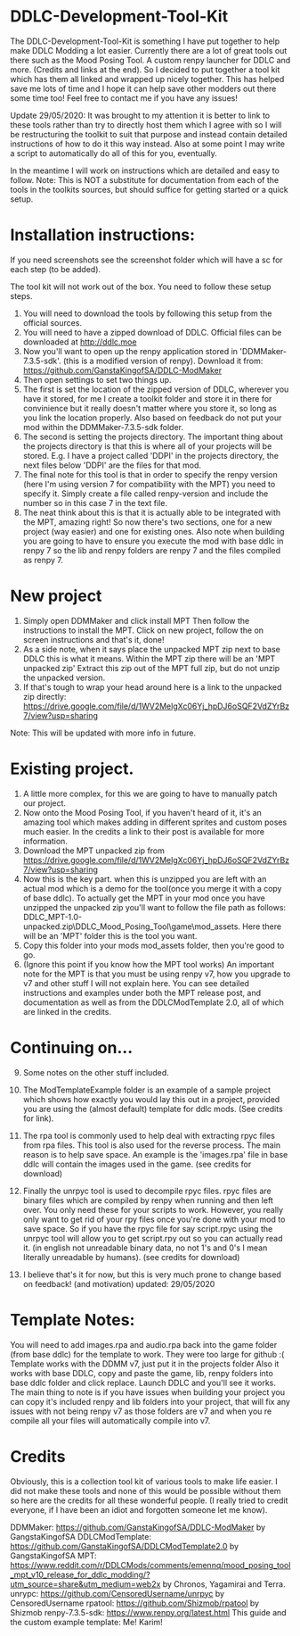 # DDLC-Development-Tool-Kit

The DDLC-Development-Tool-Kit is something I have put together to help make DDLC Modding a lot easier. Currently there are a lot of great tools out there such as the Mood Posing Tool. A custom renpy launcher for DDLC and more. (Credits and links at the end). So I decided to put together a tool kit which has them all linked and wrapped up nicely together. This has helped save me lots of time and I hope it can help save other modders out there some time too! Feel free to contact me if you have any issues!

Update 29/05/2020: It was brought to my attention it is better to link to these tools rather than try to directly host them which I agree with so I will be restructuring the toolkit to suit that purpose and instead contain detailed instructions of how to do it this way instead. Also at some point I may write a script to automatically do all of this for you, eventually.

In the meantime I will work on instructions which are detailed and easy to follow. Note: This is NOT a substitute for documentation from each of the tools in the toolkits sources, but should suffice for getting started or a quick setup.

# Installation instructions:

If you need screenshots see the screenshot folder which will have a sc for each step (to be added).

The tool kit will not work out of the box. You need to follow these setup steps.

1. You will need to download the tools by following this setup from the official sources.
2. You will need to have a zipped download of DDLC. Official files can be downloaded at http://ddlc.moe
3. Now you'll want to open up the renpy application stored in 'DDMMaker-7.3.5-sdk'. (this is a modified version of renpy). Download it from: https://github.com/GanstaKingofSA/DDLC-ModMaker
4. Then open settings to set two things up. 
5. The first is set the location of the zipped version of DDLC, wherever you have it stored, for me I create a toolkit folder and store it in there for convinience but it really doesn't matter where you store it, so long as you link the location properly. Also based on feedback do not put your mod within the DDMMaker-7.3.5-sdk folder.
6. The second is setting the projects directory. The important thing about the projects directory is that this is where all of your projects will be stored. E.g. I have a project called 'DDPI' in the projects directory, the next files below 'DDPI' are the files for that mod.
7. The final note for this tool is that in order to specify the renpy version (here I'm using version 7 for compatibility with the MPT) you need to specify it. Simply create a file called renpy-version and include the number so in this case 7 in the text file.
8. The neat think about this is that it is actually able to be integrated with the MPT, amazing right! So now there's two sections, one for a new project (way easier) and one for existing ones. Also note when building you are going to have to ensure you execute the mod with base ddlc in renpy 7 so the lib and renpy folders are renpy 7 and the files compiled as renpy 7.

# New project

1. Simply open DDMMaker and click install MPT Then follow the instructions to install the MPT. Click on new project, follow the on screen instructions and that's it, done!
2. As a side note, when it says place the unpacked MPT zip next to base DDLC this is what it means. Within the MPT zip there will be an 'MPT unpacked zip' Extract this zip out of the MPT full zip, but do not unzip the unpacked version.
3. If that's tough to wrap your head around here is a link to the unpacked zip directly: https://drive.google.com/file/d/1WV2MelgXc06Yj_hpDJ6oSQF2VdZYrBz7/view?usp=sharing

Note: This will be updated with more info in future.

# Existing project.

1. A little more complex, for this we are going to have to manually patch our project.
2. Now onto the Mood Posing Tool, if you haven't heard of it, it's an amazing tool which makes adding in different sprites and custom poses much easier. In the credits a link to their post is available for more information.
3. Download the MPT unpacked zip from https://drive.google.com/file/d/1WV2MelgXc06Yj_hpDJ6oSQF2VdZYrBz7/view?usp=sharing
4. Now this is the key part. when this is unzipped you are left with an actual mod which is a demo for the tool(once you merge it with a copy of base ddlc). To actually get the MPT in your mod once you have unzipped the unpacked zip you'll want to follow the file path as follows: DDLC_MPT-1.0-unpacked.zip\DDLC_Mood_Posing_Tool\game\mod_assets. Here there will be an 'MPT' folder this is the tool you want.
5. Copy this folder into your mods mod_assets folder, then you're good to go.
4. (Ignore this point if you know how the MPT tool works) An important note for the MPT is that you must be using renpy v7, how you upgrade to v7 and other stuff I will not explain here. You can see detailed instructions and examples under both the MPT release post, and documentation as well as from the DDLCModTemplate 2.0, all of which are linked in the credits.

# Continuing on...

9. Some notes on the other stuff included.
10. The ModTemplateExample folder is an example of a sample project which shows how exactly you would lay this out in a project, provided you are using the (almost default) template for ddlc mods. (See credits for link).
11. The rpa tool is commonly used to help deal with extracting rpyc files from rpa files. This tool is also used for the reverse process. The main reason is to help save space. An example is the 'images.rpa' file in base ddlc will contain the images used in the game. (see credits for download)
12. Finally the unrpyc tool is used to decompile rpyc files. rpyc files are binary files which are compiled by renpy when running and then left over. You only need these for your scripts to work. However, you really only want to get rid of your rpy files once you're done with your mod to save space. So if you have the rpyc file for say script.rpyc using the unrpyc tool will allow you to get script.rpy out so you can actually read it. (in english not unreadable binary data, no not 1's and 0's I mean literally unreadable by humans). (see credits for download)

13. I believe that's it for now, but this is very much prone to change based on feedback! (and motivation)
updated: 29/05/2020

# Template Notes:

You will need to add images.rpa and audio.rpa back into the game folder (from base ddlc) for the template to work. They were too large for github :(
Template works with the DDMM v7, just put it in the projects folder
Also it works with base DDLC, copy and paste the game, lib, renpy folders into base ddlc folder and click replace.
Launch DDLC and you'll see it works.
The main thing to note is if you have issues when building your project you can copy it's included renpy and lib folders into your project, that will fix any issues with not being renpy v7 as those folders are v7 and when you re compile all your files will automatically compile into v7.

# Credits

Obviously, this is a collection tool kit of various tools to make life easier. I did not make these tools and none of this would be possible without them so here are the credits for all these wonderful people. (I really tried to credit everyone, if I have been an idiot and forgotten someone let me know).

DDMMaker: https://github.com/GanstaKingofSA/DDLC-ModMaker by GangstaKingofSA
DDLCModTemplate: https://github.com/GanstaKingofSA/DDLCModTemplate2.0 by GangstaKingofSA
MPT: https://www.reddit.com/r/DDLCMods/comments/emennq/mood_posing_tool_mpt_v10_release_for_ddlc_modding/?utm_source=share&utm_medium=web2x by Chronos, Yagamirai and Terra.
unrypc: https://github.com/CensoredUsername/unrpyc by CensoredUsername
rpatool: https://github.com/Shizmob/rpatool by Shizmob
renpy-7.3.5-sdk: https://www.renpy.org/latest.html
This guide and the custom example template: Me! Karim!
